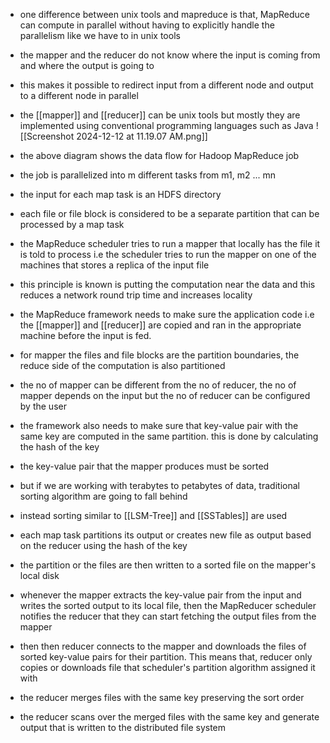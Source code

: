 - one difference between unix tools and mapreduce is that, MapReduce can compute in parallel without having to explicitly handle the parallelism like we have to in unix tools 
- the mapper and the reducer do not know where the input is coming from and where the output is going to 
- this makes it possible to redirect input from a different node and output to a different node in parallel

- the [[mapper]] and [[reducer]] can be unix tools but mostly they are implemented using conventional programming languages such as Java 
![[Screenshot 2024-12-12 at 11.19.07 AM.png]]
- the above diagram shows the data flow for Hadoop MapReduce job 
- the job is parallelized into m different tasks from m1, m2 ... mn
- the input for each map task is an HDFS directory
- each file or file block is considered to be a separate partition that can be processed by a map task 
- the MapReduce scheduler tries to run a mapper that locally has the file it is told to process i.e the scheduler tries to run the mapper on one of the machines that stores a replica of the input file
- this principle is known is putting the computation near the data and this reduces a network round trip time and increases locality

- the MapReduce framework needs to make sure the application code i.e the [[mapper]] and [[reducer]] are copied and ran in the appropriate machine before the input is fed.
- for mapper the files and file blocks are the partition boundaries, the reduce side of the computation is also partitioned 
- the no of mapper can be different from the no of reducer, the no of mapper depends on the input but the no of reducer can be configured by the user
- the framework also needs to make sure that key-value pair with the same key are computed in the same partition. this is done by calculating the hash of the key 

- the key-value pair that the mapper produces must be sorted 
- but if we are working with terabytes to petabytes of data, traditional sorting algorithm are going to fall behind
- instead sorting similar to [[LSM-Tree]] and [[SSTables]] are used 
- each map task partitions its output or creates new file as output based on the reducer using the hash of the key 
- the partition or the files are then written to a sorted file  on the mapper's local disk 

- whenever the mapper extracts the key-value pair from the input and writes the sorted output to its local file, then the MapReducer scheduler notifies the reducer that they can start fetching the output files from the mapper 
- then then reducer connects to the mapper and downloads the files of sorted key-value pairs for their partition. This means that, reducer only copies or downloads file that scheduler's partition algorithm assigned it with
- the reducer merges files with the same key preserving the sort order
- the reducer scans over the merged files with the same key and generate output that is written to the distributed file system 